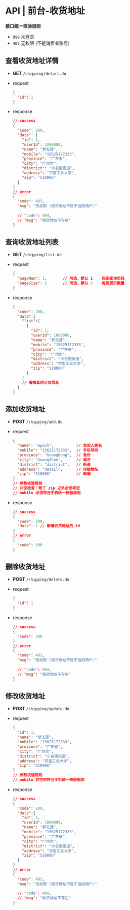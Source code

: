 # API | 前台-收货地址

**接口统一校验规则**

- `999` 未登录
- `403` 无权限 (不是消费者账号)

## 查看收货地址详情

- **GET** `/shipping/detail.do`
- request

  ```json
  {
    "id": 1
  }
  ```
- response

  ```json
  // success
  {
    "code": 200,
    "data": {
      "id": 1,
      "userId": 1000000,
      "name": "梦无涯",
      "mobile": "15625172333",
      "province": "广东省",
      "city": "广州市",
      "district": "小谷围街道",
      "address": "宇宙工业大学",
      "zip": "510006"
    }
  }
  // error
  {
    "code": 403,
    "msg": "无权限 (收货地址不属于当前用户)"
    
    // "code": 404,
    // "msg": "收货地址不存在"
  }
  ```

## 查询收货地址列表

- **GET** `/shipping/list.do`
- request

  ```json
  {
    "pageNum": 1,       // 可选，默认 1    指定查询页码
    "pageSize": 2       // 可选，默认 5    每页展示数量
  }
  ```

- response

  ```json
  {
    "code": 200,
    "data":{
      "list":[
        {
          "id": 1,
          "userId": 1000000,
          "name": "梦无涯",
          "mobile": "15625172333",
          "province": "广东省",
          "city": "广州市",
          "district": "小谷围街道",
          "address": "宇宙工业大学",
          "zip": "510006"
        }
      ]
      // 省略其他分页信息
    }
  }
  ```

## 添加收货地址

- **POST** `/shipping/add.do`
- request

  ```json
  {
    "name": "epoch",          // 收货人姓名
    "mobile": "15625172333",  // 手机号码  
    "province": "GuangDong",  // 省份
    "city": "GuangZhou",      // 城市
    "district": "district",   // 街道
    "address": "detail",      // 详细地址
    "zip": "510006"           // 邮编
  }
  // 参数校验规则
  // 非空检查：除了 zip 之外全部非空   
  // mobile 必须符合手机统一校验规则
  ```
- response

  ```json
  // success
  {
    "code": 200,
    "data": 1 // 新增收货地址的 id
  }
  // error
  {
    "code": 500
  }
  ```

## 删除收货地址

- **POST** `/shipping/delete.do`
- request

  ```json
  {
    "id": 1
  }
  ```
- response

  ```json
  // success
  {
    "code": 200
  }
  // error
  {
    "code": 403,
    "msg": "无权限 (收货地址不属于当前用户)"
    
    // "code": 404,
    // "msg": "收货地址不存在"
  }
  ```

## 修改收货地址

- **POST** `/shipping/update.do`
- request

  ```json
  {
    "id": 1,
    "name": "梦无涯",
    "mobile": "15625172333",
    "province": "广东省",
    "city": "广州市",
    "district": "小谷围街道",
    "address": "宇宙工业大学",
    "zip": "510006"
  }
  // 参数校验规则
  // mobile 非空时符合手机统一校验规则
  ```
- response

  ```json
  // success
  {
    "code": 200,
    "data":{
      "id": 1,
      "userId": 1000000,
      "name": "梦无涯",
      "mobile": "15625172333",
      "province": "广东省",
      "city": "广州市",
      "district": "小谷围街道",
      "address": "宇宙工业大学",
      "zip": "510006"
    }
  }
  // error
  {
    "code": 403,
    "msg": "无权限 (收货地址不属于当前用户)"
    
    // "code": 404,
    // "msg": "收货地址不存在"
  }
  ```
